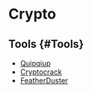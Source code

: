 # Crypto 

## Tools {#Tools}

* [Quipqiup](https://quipqiup.com/)
* [Cryptocrack](https://sites.google.com/site/cryptocrackprogram/)
* [FeatherDuster](https://github.com/nccgroup/featherduster)
